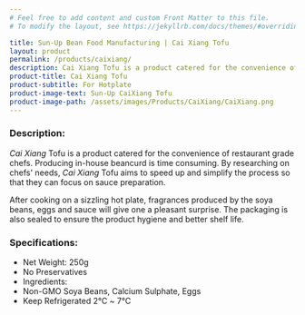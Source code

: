 ```yaml
---
# Feel free to add content and custom Front Matter to this file.
# To modify the layout, see https://jekyllrb.com/docs/themes/#overriding-theme-defaults

title: Sun-Up Bean Food Manufacturing | Cai Xiang Tofu
layout: product
permalink: /products/caixiang/
description: Cai Xiang Tofu is a product catered for the convenience of restaurant grade chefs producing in-house beancurd. It aims to speed up and simplify the process so that they can focus on sauce preparation.
product-title: Cai Xiang Tofu
product-subtitle: For Hotplate
product-image-text: Sun-Up CaiXiang Tofu
product-image-path: /assets/images/Products/CaiXiang/CaiXiang.png
---
```


### Description:
_Cai Xiang_ Tofu is a product catered for the convenience of restaurant grade chefs. 
Producing in-house beancurd is time consuming. By researching on chefs' needs, 
_Cai Xiang_ Tofu aims to speed up and simplify the process so that they can focus on sauce preparation.


After cooking on a sizzling hot plate, fragrances produced by the soya beans, 
eggs and sauce will give one a pleasant surprise. The packaging is also sealed 
to ensure the product hygiene and better shelf life.

 
### Specifications:
-  Net Weight: 250g
-  No Preservatives
-  Ingredients:
-  Non-GMO Soya Beans, Calcium Sulphate, Eggs
-  Keep Refrigerated 2℃ ~ 7℃
